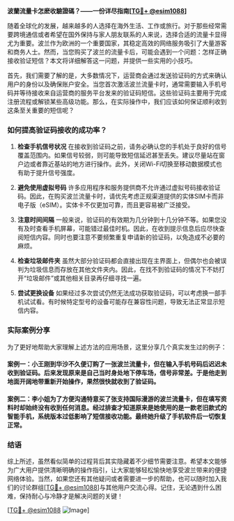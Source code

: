 **波蘭流量卡怎麽收驗證碼？——一份详尽指南[[TG💪+ @esim1088](https://t.me/s/esim1088)]**

随着全球化的发展，越来越多的人选择在海外生活、工作或旅行。对于那些经常需要跨境通信或者希望在国外保持与家人朋友联系的人来说，选择合适的流量卡显得尤为重要。波兰作为欧洲的一个重要国家，其稳定高效的网络服务吸引了大量游客和商务人士。然而，当您购买了波兰的流量卡后，可能会遇到一个问题：怎样正确接收验证短信？本文将详细解答这一问题，并提供一些实用的小技巧。

首先，我们需要了解的是，大多数情况下，运营商会通过发送验证码的方式来确认用户的身份以及确保账户安全。当您首次激活波兰流量卡时，通常需要输入手机号码并等待接收来自运营商的服务平台发来的验证码短信。这些验证码主要用于完成注册流程或解锁某些高级功能。那么，在实际操作中，我们应该如何保证顺利收到这条至关重要的短信呢？

### 如何提高验证码接收的成功率？

1. **检查手机信号状况**
   在接收到验证码之前，请务必确认您的手机处于良好的信号覆盖范围内。如果信号较弱，则可能导致短信延迟甚至丢失。建议尽量站在窗户边或者靠近基站的地方进行操作。此外，关闭Wi-Fi切换至移动数据模式也有助于提升信号强度。

2. **避免使用虚拟号码**
   许多应用程序和服务提供商不允许通过虚拟号码接收验证码。因此，在购买波兰流量卡时，请优先考虑正规渠道提供的实体SIM卡而非电子版（eSIM）。实体卡不仅更加可靠，而且更容易被广泛接受。

3. **注意时间间隔**
   一般来说，验证码的有效期为几分钟到十几分钟不等。如果您没有及时查看手机屏幕，可能错过最佳时机。因此，在收到提示信息后应尽快查阅短信内容。同时也要注意不要频繁重复申请新的验证码，以免造成不必要的麻烦。

4. **检查垃圾邮件夹**
   虽然大部分验证码都会直接出现在主界面上，但偶尔也会被误判为垃圾信息而存放在其他文件夹内。因此，在找不到验证码的情况下不妨打开“垃圾邮件”或其他相关目录再仔细寻找一遍。

5. **尝试更换设备**
   如果经过多次尝试仍然无法成功获取验证码，可以考虑换一部手机试试看。有时候特定型号的设备可能存在兼容性问题，导致无法正常显示短信内容。

### 实际案例分享

为了更好地帮助大家理解上述方法的应用场景，这里分享几个真实发生过的例子：

#### 案例一：小王刚到华沙不久便订购了一张波兰流量卡，但在输入手机号码后迟迟未收到验证码。后来发现原来是自己当时身处地下停车场，信号非常差。于是他走到地面开阔地带重新开始操作，果然很快就收到了验证码。

#### 案例二：李小姐为了方便沟通特意买了张支持国际漫游的波兰流量卡，但在填写资料时却始终没有收到任何消息。经过排查才知道原来是她使用的是一款老旧款式的智能手机，系统版本过低影响了短信接收功能。最终她升级了手机软件后一切恢复正常。

### 结语

综上所述，虽然看似简单的过程背后其实隐藏着不少细节需要注意。希望本文能够为广大用户提供清晰明确的操作指引，让大家能够轻松愉快地享受波兰带来的便捷网络体验。当然，如果您还有其他疑问或者需要进一步的帮助，也可以随时加入我们的讨论群组[[TG💪+ @esim1088](https://t.me/s/esim1088)]与其他用户交流心得。记住，无论遇到什么困难，保持耐心与冷静才是解决问题的关键！

[[TG💪+ @esim1088](https://t.me/s/esim1088) ![Image](https://i.postimg.cc/4NQfJmqS/Snipaste-2025-05-13-00-14-12.png)]